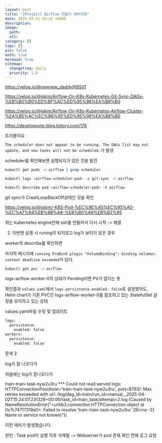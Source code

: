 ```yaml
---
layout: post
title: "[Project] Airflow 만들기 에러사항"
date: 2025-03-31 18:22 +0900
description:
image:
  path:
  alt:
category: []
tags: []
pin: false
math: true
mermaid: true
sitemap:
  changefreq: daily
  priority: 1.0
---
```



https://velog.io/@newnew_daddy/K8S01

https://velog.io/@jskim/Airflow-On-K8s-Kubernetes-Git-Sync-DAGs-%EB%B0%B0%ED%8F%AC%ED%95%98%EA%B8%B0

https://velog.io/@jskim/Airflow-On-K8s-Kubernetes-Airflow-Cluster-%EA%B5%AC%EC%B6%95%ED%95%98%EA%B8%B0

https://developnote-blog.tistory.com/176



트러블이슈

``The scheduler does not appear to be running. The DAGs list may not update, and new tasks will not be scheduled.``가 발생

scheduler를 확인해보면 실행되지가 않은 것을 발견

```bash
kubectl get pods -n airflow | grep scheduler

kubectl logs <airflow-scheduler-pod> -c git-sync -n airflow
```

```bash
kubectl describe pod <airflow-scheduler-pod> -n airflow
```

git sync가 CrashLoopBackOff상태인 것을 확인

https://velog.io/@jskim/-K8S-Pod-%EC%9E%A5%EC%95%A0-%EC%A7%84%EB%8B%A8-%EB%B0%A9%EB%B2%95

위는 kubernetes engine안에 ssh를 만들어서 다시 시작 -> 해결

2. 이번엔 실행 시 runing이 되지않고 log가 보이지 않은 경우

worker의 describe를 확인하면 

마지막 메시지에 
``running PreBind plugin "VolumeBinding": binding volumes: context deadline exceeded``가 있다.

```bash
kubectl get pvc -n airflow
```

logs-airflow-worker-0의 상태가 Pending이면 PV가 없다는 뜻

확인결과 ``values.yaml``에서 ``logs.persistence.enabled: false``로 설정했어도,
Helm chart가 기존 PVC인 logs-airflow-worker-0를 참조하고 있는 StatefulSet 설정을 유지하고 있는 상태


values.yaml파일 수정 및 업데이트
```bash
logs:
  persistence:
    enabled: false
workers:
  persistence:
    enabled: false

```



문제 2

log가 잘 나오다가 

처음에는 log가 잘나오다가

train-train-task-nyw2u3ru
*** Could not read served logs: HTTPConnectionPool(host='train-train-task-nyw2u3ru', port=8793): Max retries exceeded with url: /log/dag_id=train/run_id=manual__2025-04-02T15:24:07.231328+00:00/task_id=train_task/attempt=2.log (Caused by NameResolutionError("<urllib3.connection.HTTPConnection object at 0x7c74717319a0>: Failed to resolve 'train-train-task-nyw2u3ru' ([Errno -2] Name or service not known)"))

이런 에러가 발생했습니다.

원인 : Task pod이 실행 직후 삭제됨 ->  Webserver가 pod 존재 확인 전에 로그 요청